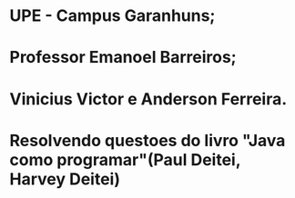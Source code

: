 # UPE - Campus Garanhuns;

# Professor Emanoel Barreiros;

# Vinicius Victor e Anderson Ferreira.

# Resolvendo questoes do livro "Java como programar"(Paul Deitei, Harvey Deitei)
